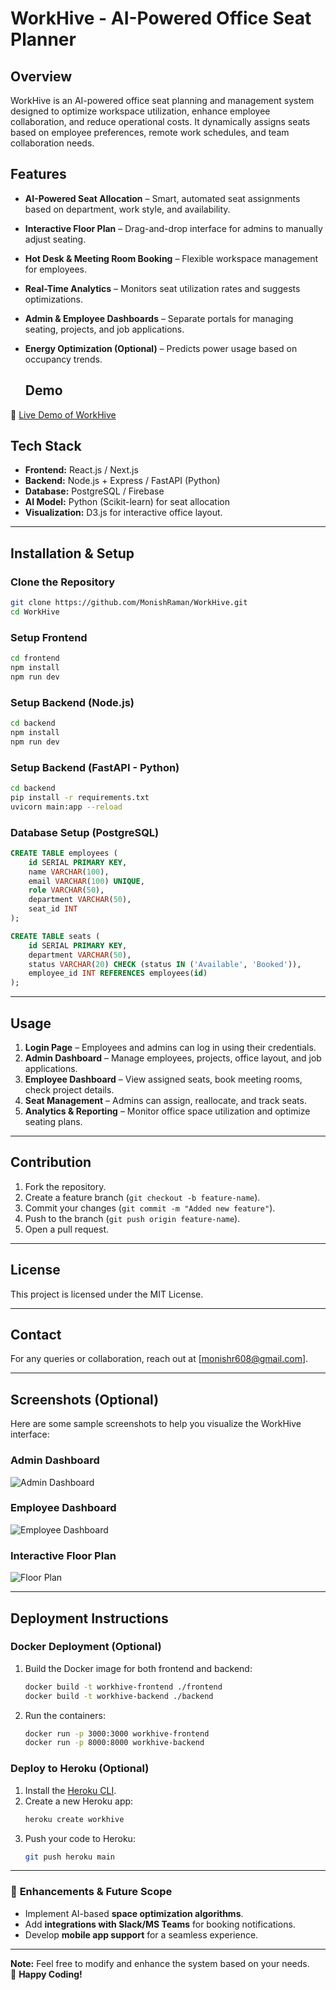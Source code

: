 # WorkHive - AI-Powered Office Seat Planner

## Overview
WorkHive is an AI-powered office seat planning and management system designed to optimize workspace utilization, enhance employee collaboration, and reduce operational costs. It dynamically assigns seats based on employee preferences, remote work schedules, and team collaboration needs.

## Features
- **AI-Powered Seat Allocation** – Smart, automated seat assignments based on department, work style, and availability.
- **Interactive Floor Plan** – Drag-and-drop interface for admins to manually adjust seating.
- **Hot Desk & Meeting Room Booking** – Flexible workspace management for employees.
- **Real-Time Analytics** – Monitors seat utilization rates and suggests optimizations.
- **Admin & Employee Dashboards** – Separate portals for managing seating, projects, and job applications.
- **Energy Optimization (Optional)** – Predicts power usage based on occupancy trends.

  ## Demo  
🔗 [Live Demo of WorkHive](https://workhiveapplication.netlify.app/)   


## Tech Stack
- **Frontend:** React.js / Next.js
- **Backend:** Node.js + Express / FastAPI (Python)
- **Database:** PostgreSQL / Firebase
- **AI Model:** Python (Scikit-learn) for seat allocation
- **Visualization:** D3.js for interactive office layout.

---

## Installation & Setup

### Clone the Repository
```sh
git clone https://github.com/MonishRaman/WorkHive.git
cd WorkHive
```

### Setup Frontend
```sh
cd frontend
npm install
npm run dev
```

### Setup Backend (Node.js)
```sh
cd backend
npm install
npm run dev
```

### Setup Backend (FastAPI - Python)
```sh
cd backend
pip install -r requirements.txt
uvicorn main:app --reload
```

### Database Setup (PostgreSQL)
```sql
CREATE TABLE employees (
    id SERIAL PRIMARY KEY,
    name VARCHAR(100),
    email VARCHAR(100) UNIQUE,
    role VARCHAR(50),
    department VARCHAR(50),
    seat_id INT
);

CREATE TABLE seats (
    id SERIAL PRIMARY KEY,
    department VARCHAR(50),
    status VARCHAR(20) CHECK (status IN ('Available', 'Booked')),
    employee_id INT REFERENCES employees(id)
);
```

---

## Usage
1. **Login Page** – Employees and admins can log in using their credentials.
2. **Admin Dashboard** – Manage employees, projects, office layout, and job applications.
3. **Employee Dashboard** – View assigned seats, book meeting rooms, check project details.
4. **Seat Management** – Admins can assign, reallocate, and track seats.
5. **Analytics & Reporting** – Monitor office space utilization and optimize seating plans.

---

## Contribution
1. Fork the repository.
2. Create a feature branch (`git checkout -b feature-name`).
3. Commit your changes (`git commit -m "Added new feature"`).
4. Push to the branch (`git push origin feature-name`).
5. Open a pull request.

---

## License
This project is licensed under the MIT License.

---

## Contact
For any queries or collaboration, reach out at [monishr608@gmail.com].

---

## Screenshots (Optional)
Here are some sample screenshots to help you visualize the WorkHive interface:

### Admin Dashboard
![Admin Dashboard]([https://link-to-image.com](https://github.com/user-attachments/assets/bb8868b2-3ed4-4e90-8d68-b10b0c635516))


### Employee Dashboard
![Employee Dashboard](![image](https://github.com/user-attachments/assets/37b31205-addc-4ab4-90fc-2c353be9077d)
)

### Interactive Floor Plan
![Floor Plan](![image](https://github.com/user-attachments/assets/f2c2fd66-8eac-48a3-84e9-04c487119278)
)

---

## Deployment Instructions

### Docker Deployment (Optional)
1. Build the Docker image for both frontend and backend:
    ```sh
    docker build -t workhive-frontend ./frontend
    docker build -t workhive-backend ./backend
    ```
2. Run the containers:
    ```sh
    docker run -p 3000:3000 workhive-frontend
    docker run -p 8000:8000 workhive-backend
    ```

### Deploy to Heroku (Optional)
1. Install the [Heroku CLI](https://devcenter.heroku.com/articles/heroku-cli).
2. Create a new Heroku app:
    ```sh
    heroku create workhive
    ```
3. Push your code to Heroku:
    ```sh
    git push heroku main
    ```

---

### 🚀 **Enhancements & Future Scope**
- Implement AI-based **space optimization algorithms**.
- Add **integrations with Slack/MS Teams** for booking notifications.
- Develop **mobile app support** for a seamless experience.

---

**Note:** Feel free to modify and enhance the system based on your needs.  
🚀 **Happy Coding!**
